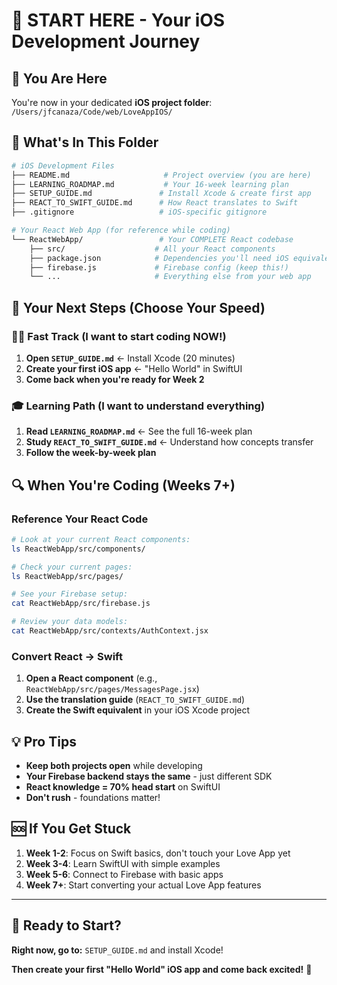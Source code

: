 # 🚀 START HERE - Your iOS Development Journey

## 📍 You Are Here
You're now in your dedicated **iOS project folder**: `/Users/jfcanaza/Code/web/LoveAppIOS/`

## 📁 What's In This Folder

```bash
# iOS Development Files
├── README.md                     # Project overview (you are here)
├── LEARNING_ROADMAP.md           # Your 16-week learning plan 
├── SETUP_GUIDE.md               # Install Xcode & create first app
├── REACT_TO_SWIFT_GUIDE.md      # How React translates to Swift
├── .gitignore                   # iOS-specific gitignore

# Your React Web App (for reference while coding)
└── ReactWebApp/                 # Your COMPLETE React codebase
    ├── src/                    # All your React components
    ├── package.json            # Dependencies you'll need iOS equivalents for
    ├── firebase.js             # Firebase config (keep this!)
    └── ...                     # Everything else from your web app
```

## 🎯 Your Next Steps (Choose Your Speed)

### 🏃‍♂️ **Fast Track** (I want to start coding NOW!)
1. **Open `SETUP_GUIDE.md`** ← Install Xcode (20 minutes)
2. **Create your first iOS app** ← "Hello World" in SwiftUI
3. **Come back when you're ready for Week 2**

### 🎓 **Learning Path** (I want to understand everything)
1. **Read `LEARNING_ROADMAP.md`** ← See the full 16-week plan
2. **Study `REACT_TO_SWIFT_GUIDE.md`** ← Understand how concepts transfer
3. **Follow the week-by-week plan**

## 🔍 **When You're Coding (Weeks 7+)**

### **Reference Your React Code**
```bash
# Look at your current React components:
ls ReactWebApp/src/components/

# Check your current pages:
ls ReactWebApp/src/pages/

# See your Firebase setup:
cat ReactWebApp/src/firebase.js

# Review your data models:
cat ReactWebApp/src/contexts/AuthContext.jsx
```

### **Convert React → Swift**
1. **Open a React component** (e.g., `ReactWebApp/src/pages/MessagesPage.jsx`)
2. **Use the translation guide** (`REACT_TO_SWIFT_GUIDE.md`)  
3. **Create the Swift equivalent** in your iOS Xcode project

## 💡 **Pro Tips**

- **Keep both projects open** while developing
- **Your Firebase backend stays the same** - just different SDK
- **React knowledge = 70% head start** on SwiftUI
- **Don't rush** - foundations matter!

## 🆘 **If You Get Stuck**

1. **Week 1-2**: Focus on Swift basics, don't touch your Love App yet
2. **Week 3-4**: Learn SwiftUI with simple examples  
3. **Week 5-6**: Connect to Firebase with basic apps
4. **Week 7+**: Start converting your actual Love App features

---

## 🎉 **Ready to Start?**

**Right now, go to:** `SETUP_GUIDE.md` and install Xcode!

**Then create your first "Hello World" iOS app and come back excited!** 🚀 